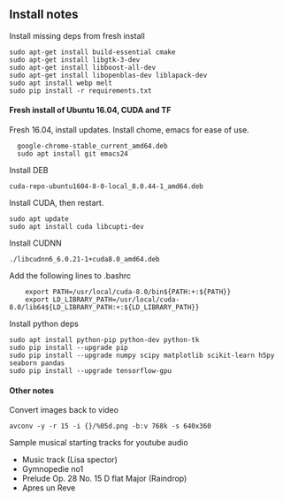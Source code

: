 ## Install notes

Install missing deps from fresh install

	sudo apt-get install build-essential cmake
	sudo apt-get install libgtk-3-dev
	sudo apt-get install libboost-all-dev
	sudo apt-get install libopenblas-dev liblapack-dev
	sudo apt install webp melt
	sudo pip install -r requirements.txt

#### Fresh install of Ubuntu 16.04, CUDA and TF

Fresh 16.04, install updates. Install chome, emacs for ease of use.

      google-chrome-stable_current_amd64.deb
      sudo apt install git emacs24

Install DEB

	cuda-repo-ubuntu1604-8-0-local_8.0.44-1_amd64.deb

Install CUDA, then restart.

	sudo apt update
	sudo apt install cuda libcupti-dev

Install CUDNN

	./libcudnn6_6.0.21-1+cuda8.0_amd64.deb

Add the following lines to .bashrc

        export PATH=/usr/local/cuda-8.0/bin${PATH:+:${PATH}}
    	export LD_LIBRARY_PATH=/usr/local/cuda-8.0/lib64${LD_LIBRARY_PATH:+:${LD_LIBRARY_PATH}}

Install python deps

	sudo apt install python-pip python-dev python-tk
	sudo pip install --upgrade pip
	sudo pip install --upgrade numpy scipy matplotlib scikit-learn h5py seaborn pandas
	sudo pip install --upgrade tensorflow-gpu


#### Other notes

Convert images back to video

    avconv -y -r 15 -i {}/%05d.png -b:v 768k -s 640x360

Sample musical starting tracks for youtube audio
+ Music track (Lisa spector)
+ Gymnopedie no1
+ Prelude Op. 28 No. 15 D flat Major (Raindrop)
+ Apres un Reve